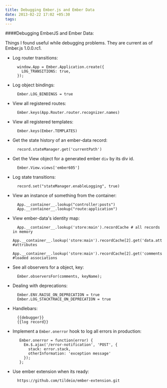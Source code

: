```yaml
---
title: Debugging Ember.js and Ember Data
date: 2013-02-22 17:02 +05:30
tags:
---
```


####Debugging EmberJS and Ember Data:

Things I found useful while debugging problems. They are current as of Ember.js 1.0.0.rc1.

* Log router transitions:

        window.App = Ember.Application.create({
          LOG_TRANSITIONS: true,
        });

* Log object bindings:

        Ember.LOG_BINDINGS = true

* View all registered routes:

        Ember.keys(App.Router.router.recognizer.names)

* View all registered templates:

        Ember.keys(Ember.TEMPLATES)

* Get the state history of an ember-data record:

        record.stateManager.get('currentPath')

* Get the View object for a generated ember `div` by its div id.

        Ember.View.views['ember605']

* Log state transitions:
        
        record.set("stateManager.enableLogging", true)        

* View an instance of something from the container:

        App.__container__.lookup("controller:posts")
        App.__container__.lookup("route:application")


* View ember-data's identity map:

        App.__container__.lookup('store:main').recordCache # all records in memory
        App.__container__.lookup('store:main').recordCache[2].get('data.attributes') #attributes
        App.__container__.lookup('store:main').recordCache[2].get('comments') #loaded associations

        
* See all observers for a object, key:
        
        Ember.observersFor(comments, keyName);


* Dealing with deprecations:

        Ember.ENV.RAISE_ON_DEPRECATION = true
        Ember.LOG_STACKTRACE_ON_DEPRECATION = true

  
* Handlebars:

        {{debugger}}
        {{log record}}


* Implement a `Ember.onerror` hook to log all errors in production:

         Ember.onerror = function(error) {
           Em.$.ajax('/error-notification', 'POST', {
             stack: error.stack,
             otherInformation: 'exception message'
           });
         };

     
* Use ember extension when its ready:
        
        https://github.com/tildeio/ember-extension.git
